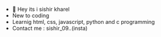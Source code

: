 - 👋 Hey its i sishir kharel
- New to coding
- Learnig html, css, javascript, python and c programming
- Contact me : sishir_09..(insta)

